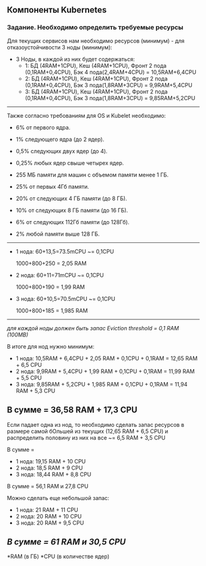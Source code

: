 ## Компоненты Kubernetes
### Задание. Необходимо определить требуемые ресурсы

Для текущих сервисов нам необходимо ресурсов (минимум) - для отказоустойчивости 3 ноды (минимум):

- 3 Ноды, в каждой из них будет содержаться:
  - 1: БД (4RAM+1CPU), Кеш (4RAM+1CPU), Фронт 2 пода (0,1RAM+0,4CPU), Бэк 4 пода(2,4RAM+4CPU) = 10,5RAM+6,4CPU
  - 2: БД (4RAM+1CPU), Кеш (4RAM+1CPU), Фронт 2 пода (0,1RAM+0,4CPU), Бэк 3 пода(1,8RAM+3CPU) = 9,9RAM+5,4CPU
  - 3: БД (4RAM+1CPU), Кеш (4RAM+1CPU), Фронт 2 пода (0,1RAM+0,4CPU), Бэк 3 пода(1,8RAM+3CPU) = 9,85RAM+5,2CPU

-----------------------------------------------------------------

Также согласно требованиям для OS и Kubelet необходимо:
- 6% от первого ядра.
- 1% следующего ядра (до 2 ядер).
- 0,5% следующих двух ядер (до 4).
- 0,25% любых ядер свыше четырех ядер.

- 255 МБ памяти для машин с объемом памяти менее 1 ГБ.
- 25% от первых 4Гб памяти.
- 20% от следующих 4 ГБ памяти (до 8 ГБ).
- 10% от следующих 8 ГБ памяти (до 16 ГБ).
- 6% от следующих 112Гб памяти (до 128Гб).
- 2% любой памяти выше 128 ГБ.
-----------------------------------------------------------------

- 1 нода:
  60+13,5=73.5mCPU ~= 0,1CPU

  1000+800+250 = 2,05 RAM
- 2 нода:
  60+11=71mCPU ~= 0,1CPU

  1000+800+190 = 1,99 RAM
- 3 нода:
  60+10,5=70.5mCPU ~= 0,1CPU

  1000+800+185 = 1,985 RAM
-----------------------------------------------------------------
*для каждой ноды должен быть запас Eviction threshold = 0,1 RAM (100MB)*

В итоге для нод нужно минимум:
- 1 нода: 10,5RAM + 6,4CPU + 2,05 RAM + 0,1CPU + 0,1RAM = 12,65 RAM + 6,5 CPU
- 2 нода: 9,9RAM + 5,4CPU + 1,99 RAM + 0,1CPU + 0,1RAM = 11,99 RAM + 5,5 CPU
- 3 нода: 9,85RAM + 5,2CPU + 1,985 RAM + 0,1CPU + 0,1RAM = 11,94 RAM + 5,3 CPU

В сумме = 36,58 RAM + 17,3 CPU
-----------------------------------------------------------------

Если падает одна из нод, то необходимо сделать запас ресурсов в размере самой бОльшей из текущих (12,65 RAM + 6,5 CPU) и распределить половину из них на все ~= 6,5 RAM + 3,5 CPU

В сумме = 
- 1 нода: 19,15 RAM + 10 CPU
- 2 нода: 18,5 RAM + 9 CPU
- 3 нода: 18,44 RAM + 8,8 CPU

В сумме = 56,1 RAM и 27,8 CPU

Можно сделать еще небольшой запас:
- 1 нода: 21 RAM + 11 CPU
- 2 нода: 20 RAM + 10 CPU
- 3 нода: 20 RAM + 9,5 CPU

***В сумме = 61 RAM и 30,5 CPU***
-----------------------------------------------------------------
*RAM (в ГБ)
*CPU (в количестве ядер)